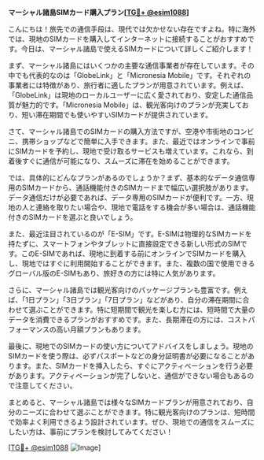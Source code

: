 **マーシャル諸島SIMカード購入プラン[[TG💪+ @esim1088](https://t.me/s/esim1088)]**

こんにちは！旅先での通信手段は、現代では欠かせない存在ですよね。特に海外では、現地のSIMカードを購入してインターネットに接続することがおすすめです。今日は、マーシャル諸島で使えるSIMカードについて詳しくご紹介します！

まず、マーシャル諸島にはいくつかの主要な通信事業者が存在しています。その中でも代表的なのは「GlobeLink」と「Micronesia Mobile」です。それぞれの事業者には特徴があり、旅行者に適したプランが用意されています。例えば、「GlobeLink」は現地のローカルユーザーに広く愛されており、安定した通信品質が魅力的です。「Micronesia Mobile」は、観光客向けのプランが充実しており、短い滞在期間でも使いやすいSIMカードが提供されています。

さて、マーシャル諸島でのSIMカードの購入方法ですが、空港や市街地のコンビニ、携帯ショップなどで簡単に入手できます。また、最近ではオンラインで事前にSIMカードを予約し、現地で受け取るサービスも増えています。これなら、到着後すぐに通信が可能になり、スムーズに滞在を始めることができます。

では、具体的にどんなプランがあるのでしょうか？まず、基本的なデータ通信専用のSIMカードから、通話機能付きのSIMカードまで幅広い選択肢があります。データ通信だけが必要であれば、データ専用のSIMカードが便利です。一方、現地の人と連絡を取りたい場合や、現地で電話をする機会が多い場合は、通話機能付きのSIMカードを選ぶと良いでしょう。

また、最近注目されているのが「E-SIM」です。E-SIMは物理的なSIMカードを持たずに、スマートフォンやタブレットに直接設定できる新しい形式のSIMです。このE-SIMであれば、現地に到着する前にオンラインでSIMカードを購入し、現地ではすぐに利用開始することができます。また、複数の国で使用できるグローバル版のE-SIMもあり、旅好きの方には特に人気があります。

さらに、マーシャル諸島では観光客向けのパッケージプランも豊富です。例えば、「1日プラン」「3日プラン」「7日プラン」などがあり、自分の滞在期間に合わせて選ぶことができます。特に短期間で観光を楽しむ方には、短時間で大量のデータを消費できるプランがおすすめです。また、長期滞在の方には、コストパフォーマンスの高い月額プランもあります。

最後に、現地でのSIMカードの使い方についてアドバイスをしましょう。現地のSIMカードを使う際は、必ずパスポートなどの身分証明書が必要になることがあります。また、SIMカードを挿入したら、すぐにアクティベーションを行う必要があります。アクティベーションが完了しないと、通信ができない場合もあるので注意してください。

まとめると、マーシャル諸島では様々なSIMカードプランが用意されており、自分のニーズに合わせて選ぶことができます。特に観光客向けのプランは、短時間で効率よく利用できるよう設計されています。ぜひ、現地での通信をスムーズにしたい方は、事前にプランを検討してみてください！

[[TG💪+ @esim1088](https://t.me/s/esim1088) ![Image](https://i.postimg.cc/Y0z9fWf4/image.png)]